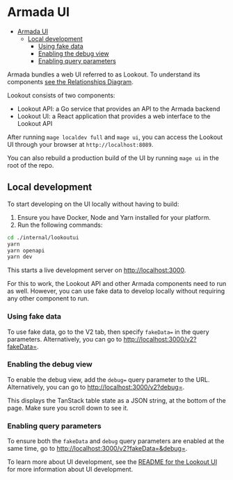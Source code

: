 # Armada UI
- [Armada UI](#armada-ui)
  - [Local development](#local-development)
    - [Using fake data](#using-fake-data)
    - [Enabling the debug view](#enabling-the-debug-view)
    - [Enabling query parameters](#enabling-query-parameters)

Armada bundles a web UI referred to as Lookout. To understand its components [see the Relationships Diagram](../design/relationships_diagram.md).

Lookout consists of two components:

* Lookout API: a Go service that provides an API to the Armada backend
* Lookout UI: a React application that provides a web interface to the Lookout API

After running `mage localdev full` and `mage ui`, you can access the Lookout UI through your browser at `http://localhost:8089`.

You can also rebuild a production build of the UI by running `mage ui` in the root of the repo.

## Local development

To start developing on the UI locally without having to build:

1. Ensure you have Docker, Node and Yarn installed for your platform.
2. Run the following commands:

```bash
cd ./internal/lookoutui
yarn
yarn openapi
yarn dev
```

This starts a live development server on [http://localhost:3000](http://localhost:3000).

For this to work, the Lookout API and other Armada components need to run as well. However, you can use fake data to develop locally without requiring any other component to run.

### Using fake data

To use fake data, go to the V2 tab, then specify `fakeData=` in the query parameters.
Alternatively, you can go to [http://localhost:3000/v2?fakeData=](http://localhost:3000/v2?fakeData=).

### Enabling the debug view

To enable the debug view, add the `debug=` query parameter to the URL.
Alternatively, you can go to [http://localhost:3000/v2?debug=](http://localhost:3000/v2?debug=).

This displays the TanStack table state as a JSON string, at the bottom of the page.
Make sure you scroll down to see it.

### Enabling query parameters

To ensure both the `fakeData` and `debug` query parameters are enabled at the same time, go to [http://localhost:3000/v2?fakeData=&debug=](http://localhost:3000/v2?fakeData=&debug=).

To learn more about UI development, see the [README for the Lookout UI](../../internal/lookoutui/README.md) for more information about UI development.
